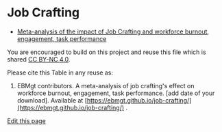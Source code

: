 <h1>Job Crafting</h1>

<ul>
  <li><a href="https://github.com/openMetaAnalysis/job-crafting/blob/master/README.md">Meta-analysis of the impact of Job Crafting and workforce burnout, engagement, task performance</a></li>
</ul>

You are encouraged to build on this project and reuse this file which is shared [CC BY-NC 4.0](https://creativecommons.org/licenses/by-nc/4.0/). 

Please cite this Table in any reuse as:
1. EBMgt contributors. A meta-analysis of job crafting's effect on  workforce burnout, engagement, task performance. [add date of your download]. Available at [https://ebmgt.github.io/job-crafting/](https://ebmgt.github.io/job-crafting/) .

<div><a href="https://github.com/ebmgt/ebmgt.github.io/edit/master/job-crafting/README.md">Edit this page</a></div>
